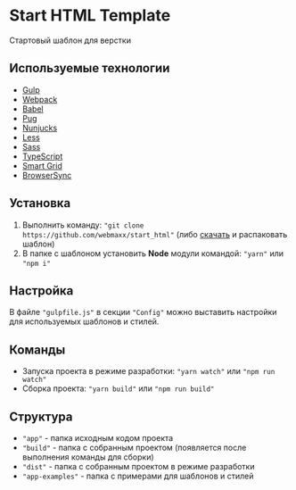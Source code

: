 Start HTML Template
===================

Стартовый шаблон для верстки

## Используемые технологии

* [Gulp][gulp]
* [Webpack][webpack]
* [Babel][babel]
* [Pug][pug]
* [Nunjucks][nunjucks]
* [Less][less]
* [Sass][sass]
* [TypeScript][typescript]
* [Smart Grid][smart-grid]
* [BrowserSync][browser-sync]

## Установка

1. Выполнить команду: `"git clone https://github.com/webmaxx/start_html"` (либо [скачать](https://github.com/webmaxx/start_html/archive/master.zip) и распаковать шаблон)
2. В папке с шаблоном установить **Node** модули командой: `"yarn"` или `"npm i"`

## Настройка

В файле `"gulpfile.js"` в секции `"Config"` можно выставить настройки для используемых шаблонов и стилей.

## Команды

- Запуска проекта в режиме разработки: `"yarn watch"` или `"npm run watch"`
- Сборка проекта: `"yarn build"` или `"npm run build"`

## Структура

- `"app"` - папка исходным кодом проекта
- `"build"` - папка с собранным проектом (появляется после выполнения команды для сборки)
- `"dist"` - папка с собранным проектом в режиме разработки
- `"app-examples"` - папка с примерами для шаблонов и стилей

[gulp]: http://gulpjs.com/
[webpack]: https://webpack.js.org/
[babel]: http://babeljs.io/
[pug]: https://pugjs.org/
[nunjucks]: http://mozilla.github.io/nunjucks/
[less]: http://lesscss.org/
[sass]: http://sass-lang.com/
[typescript]: http://www.typescriptlang.org/
[smart-grid]: https://github.com/dmitry-lavrik/smart-grid
[browser-sync]: https://www.browsersync.io/
